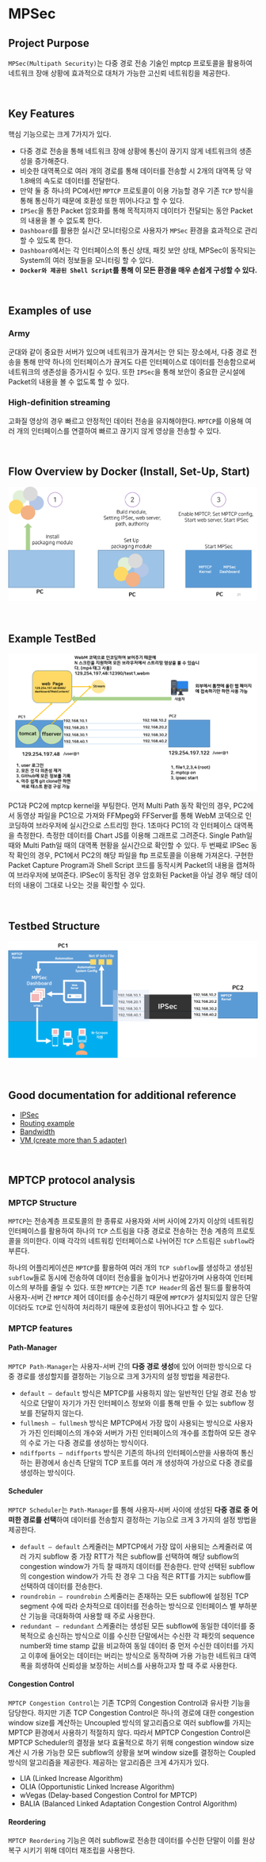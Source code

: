 
# MPSec

## Project Purpose

`MPSec(Multipath Security)`는 다중 경로 전송 기술인 mptcp 프로토콜을 활용하여 네트워크 장애 상황에 효과적으로 대처가 가능한 고신뢰 네트워킹을 제공한다.




<br/>

## Key Features

핵심 기능으로는 크게 7가지가 있다.

* 다중 경로 전송을 통해 네트워크 장애 상황에 통신이 끊기지 않게 네트워크의 생존성을 증가해준다.
* 비슷한 대역폭으로 여러 개의 경로를 통해 데이터를 전송할 시 2개의 대역폭 당 약 1.8배의 속도로 데이터를 전달한다.
* 만약 둘 중 하나의 PC에서만 `MPTCP` 프로토콜이 이용 가능할 경우 기존 `TCP` 방식을 통해 통신하기 때문에 호환성 또한 뛰어나다고 할 수 있다.
* `IPSec`을 통한 Packet 암호화를 통해 목적지까지 데이터가 전달되는 동안 Packet의 내용을 볼 수 없도록 한다.
* `Dashboard`를 활용한 실시간 모니터링으로 사용자가 `MPSec` 환경을 효과적으로 관리할 수 있도록 한다.
* `Dashboard`에서는 각 인터페이스의 통신 상태, 패킷 보안 상태, MPSec이 동작되는 System의 여러 정보들을 모니터링 할 수 있다.
* **`Docker와 제공된 Shell Script`를 통해 이 모든 환경을 매우 손쉽게 구성할 수 있다.**




<br/>

## Examples of use

### Army

군대와 같이 중요한 서버가 있으며 네트워크가 끊겨서는 안 되는 장소에서, 다중 경로 전송을 통해 만약 하나의 인터페이스가 끊겨도 다른 인터페이스로 데이터를 전송함으로써 네트워크의 생존성을 증가시킬 수 있다. 또한 `IPSec`을 통해 보안이 중요한 군시설에 Packet의 내용을 볼 수 없도록 할 수 있다.

### High-definition streaming

고화질 영상의 경우 빠르고 안정적인 데이터 전송을 유지해야한다. `MPTCP`를 이용해 여러 개의 인터페이스를 연결하여 빠르고 끊기지 않게 영상을 전송할 수 있다.


<br/>

## Flow Overview by Docker (Install, Set-Up, Start)

![flow](/assets/flow1.png)



<br/>

## Example TestBed

![testbed](/assets/testSet.png)

PC1과 PC2에 mptcp kernel을 부팅한다. 먼저 Multi Path 동작 확인의 경우, PC2에서 동영상 파일을 PC1으로 가져와 FFMpeg와 FFServer를 통해 WebM 코덱으로 인코딩하여 브라우저에 실시간으로 스트리밍 한다. 1초마다 PC1의 각 인터페이스 대역폭을 측정한다. 측정한 데이터를 Chart JS를 이용해 그래프로 그려준다. Single Path일 때와 Multi Path일 때의 대역폭 현황을 실시간으로 확인할 수 있다. 두 번째로 IPSec 동작 확인의 경우, PC1에서 PC2의 해당 파일을 ftp 프로토콜을 이용해 가져온다. 구현한 Packet Capture Program과 Shell Script 코드를 동작시켜 Packet의 내용을 캡쳐하여 브라우저에 보여준다. IPSec이 동작된 경우 암호화된 Packet을 아닐 경우 해당 데이터의 내용이 그대로 나오는 것을 확인할 수 있다.



<br/>

## Testbed Structure

![testbed2](/assets/TestbedStructure.png)


<br/>

## Good documentation for additional reference

* [IPSec](/contents/ipsec.md)
* [Routing example](/contents/routing.md)
* [Bandwidth](/contents/bandwidth.md)
* [VM (create more than 5 adapter)](/contents/in_vm_create_more_than_5_adapter.md)



<br/>

## MPTCP protocol analysis

### MPTCP Structure

`MPTCP`는 전송계층 프로토콜의 한 종류로  사용자와 서버 사이에 2가지 이상의 네트워킹 인터페이스를 활용하여 하나의 `TCP` 스트림을 다중 경로로 전송하는 전송 계층의 프로토콜을 의미한다. 이때 각각의 네트워킹 인터페이스로 나뉘어진 `TCP` 스트림은 `subflow`라 부른다.

하나의 어플리케이션은 `MPTCP`를 활용하여 여러 개의 `TCP subflow`를 생성하고 생성된 `subflow`들로 동시에 전송하여 데이터 전송률을 높이거나 번갈아가며 사용하여 인터페이스의 부하를 줄일 수 있다. 또한 `MPTCP`는 기존 `TCP Header`의 옵션 필드를 활용하여 사용자-서버 간 `MPTCP` 제어 데이터를 송수신하기 때문에 `MPTCP`가 설치되있지 않은 단말이더라도 `TCP`로 인식하여 처리하기 때문에 호환성이 뛰어나다고 할 수 있다.

### MPTCP features

#### Path-Manager

`MPTCP Path-Manager`는 사용자-서버 간의 **다중 경로 생성**에 있어 어떠한 방식으로 다중 경로를 생성할지를 결정하는 기능으로 크게 3가지의 설정 방법을 제공한다.

* `default – default` 방식은 MPTCP를 사용하지 않는 일반적인 단일 경로 전송 방식으로 단말이 자기가 가진 인터페이스 정보와 이를 통해 만들 수 있는 subflow 정보를 전달하지 않는다.
* `fullmesh – fullmesh` 방식은 MPTCP에서 가장 많이 사용되는 방식으로 사용자가 가진 인터페이스의 개수와 서버가 가진 인터페이스의 개수를 조합하여 모든 경우의 수로 가는 다중 경로를 생성하는 방식이다.
* `ndiffports – ndiffports` 방식은 기존의 하나의 인터페이스만을 사용하여 통신하는 환경에서 송신측 단말의 TCP 포트를 여러 개 생성하여 가상으로 다중 경로를 생성하는 방식이다.

#### Scheduler

`MPTCP Scheduler`는 `Path-Manager`를 통해 사용자-서버 사이에 생성된 **다중 경로 중 어떠한 경로를 선택**하여 데이터를 전송할지 결정하는 기능으로 크게 3 가지의 설정 방법을 제공한다.

* `default – default` 스케줄러는 MPTCP에서 가장 많이 사용되는 스케줄러로 여러 가지 subflow 중 가장 RTT가 적은 subflow를 선택하여 해당 subflow의 congestion window가 가득 찰 때까지 데이터를 전송한다. 만약 선택된 subflow의 congestion window가 가득 찬 경우 그 다음 적은 RTT를 가지는 subflow를 선택하여 데이터를 전송한다.
* `roundrobin – roundrobin` 스케줄러는 존재하는 모든 subflow에 설정된 TCP segment 수에 따라 순차적으로 데이터를 전송하는 방식으로 인터페이스 별 부하분산 기능을 극대화하여 사용할 때 주로 사용한다.
* `redundant – redundant` 스케줄러는 생성된 모든 subflow에 동일한 데이터를 중복적으로 송신하는 방식으로 이를 수신한 단말에서는 수신한 각 패킷의 sequence number와 time stamp 값을 비교하여 동일 데이터 중 먼저 수신한 데이터를 가지고 이후에 들어오는 데이터는 버리는 방식으로 동작하며 가용 가능한 네트워크 대역폭을 희생하여 신뢰성을 보장하는 서비스를 사용하고자 할 때 주로 사용한다.

#### Congestion Control

`MPTCP Congestion Control`는 기존 TCP의 Congestion Control과 유사한 기능을 담당한다. 하지만 기존 TCP Congestion Control은 하나의 경로에 대한 congestion window size를 계산하는 Uncoupled 방식의 알고리즘으로 여러 subflow를 가지는 MPTCP 환경에서 사용하기 적절하지 않다. 따라서 MPTCP Congestion Control은 MPTCP Scheduler의 결정을 보다 효율적으로 하기 위해 congestion window size 계산 시 가용 가능한 모든 subflow의 상황을 보며 window size를 결정하는 Coupled 방식의 알고리즘을 제공한다. 제공하는 알고리즘은 크게 4가지가 있다.

* LIA (Linked Increase Algorithm)
* OLIA (Opportunistic Linked Increase Algorithm)
* wVegas (Delay-based Congestion Control for MPTCP)
* BALIA (Balanced Linked Adaptation Congestion Control Algorithm)

#### Reordering

`MPTCP Reordering` 기능은 여러 subflow로 전송한 데이터를 수신한 단말이 이를 원상복구 시키기 위해 데이터 재조립을 사용한다.



